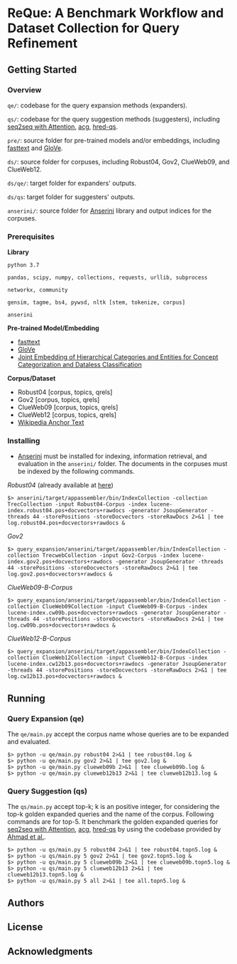 # ReQue: A Benchmark Workflow and Dataset Collection for Query Refinement

## Getting Started

### Overview
```qe/```: codebase for the query expansion methods (expanders).

```qs/```: codebase for the query suggestion methods (suggesters), including [seq2seq with Attention](https://nlp.stanford.edu/pubs/emnlp15_attn.pdf), [acg](https://arxiv.org/abs/1708.03418), [hred-qs](https://arxiv.org/abs/1507.02221).

```pre/```: source folder for pre-trained models and/or embeddings, including [fasttext](https://fasttext.cc/docs/en/english-vectors.html) and [GloVe](https://nlp.stanford.edu/projects/glove/).

```ds/```: source folder for corpuses, including Robust04, Gov2, ClueWeb09, and ClueWeb12.

```ds/qe/```: target folder for expanders' outputs.

```ds/qs```: target folder for suggesters' outputs.

```anserini/```: source folder for [Anserini](https://github.com/castorini/anserini) library and output indices for the corpuses.


### Prerequisites

**Library**

```
python 3.7
```
```
pandas, scipy, numpy, collections, requests, urllib, subprocess
```
```
networkx, community
```
```
gensim, tagme, bs4, pywsd, nltk [stem, tokenize, corpus]
```
```
anserini
```

**Pre-trained Model/Embedding**

- [fasttext](https://fasttext.cc/docs/en/english-vectors.html)
- [GloVe](https://nlp.stanford.edu/projects/glove/)
- [Joint Embedding of Hierarchical Categories and Entities for Concept Categorization and Dataless Classification](https://www.aclweb.org/anthology/C16-1252/)

**Corpus/Dataset**

- Robust04 [corpus, topics, qrels]
- Gov2 [corpus, topics, qrels]
- ClueWeb09 [corpus, topics, qrels]
- ClueWeb12 [corpus, topics, qrels]
- [Wikipedia Anchor Text](http://downloads.dbpedia.org/2016-10/core-i18n/en/anchor_text_en.ttl.bz2)

### Installing

- [Anserini](https://github.com/castorini/anserini) must be installed for indexing, information retrieval, and evaluation in the ```anserini/``` folder. The documents in the corpuses must be indexed by the following commands.

*Robust04* (already available at [here](https://git.uwaterloo.ca/jimmylin/anserini-indexes/raw/master/index-robust04-20191213.tar.gz))
```
$> anserini/target/appassembler/bin/IndexCollection -collection TrecCollection -input Robust04-Corpus -index lucene-index.robust04.pos+docvectors+rawdocs -generator JsoupGenerator -threads 44 -storePositions -storeDocvectors -storeRawDocs 2>&1 | tee log.robust04.pos+docvectors+rawdocs &
```


*Gov2*
```
$> query_expansion/anserini/target/appassembler/bin/IndexCollection -collection TrecwebCollection -input Gov2-Corpus -index lucene-index.gov2.pos+docvectors+rawdocs -generator JsoupGenerator -threads 44 -storePositions -storeDocvectors -storeRawDocs 2>&1 | tee log.gov2.pos+docvectors+rawdocs &
```

*ClueWeb09-B-Corpus*
```
$> query_expansion/anserini/target/appassembler/bin/IndexCollection -collection ClueWeb09Collection -input ClueWeb09-B-Corpus -index lucene-index.cw09b.pos+docvectors+rawdocs -generator JsoupGenerator -threads 44 -storePositions -storeDocvectors -storeRawDocs 2>&1 | tee  log.cw09b.pos+docvectors+rawdocs &
```

*ClueWeb12-B-Corpus*
```
$> query_expansion/anserini/target/appassembler/bin/IndexCollection -collection ClueWeb12Collection -input ClueWeb12-B-Corpus -index lucene-index.cw12b13.pos+docvectors+rawdocs -generator JsoupGenerator -threads 44 -storePositions -storeDocvectors -storeRawDocs 2>&1 | tee  log.cw12b13.pos+docvectors+rawdocs &
```

## Running
### Query Expansion (qe)
The ```qe/main.py``` accept the corpus name whose queries are to be expanded and evaluated.
```
$> python -u qe/main.py robust04 2>&1 | tee robust04.log &
$> python -u qe/main.py gov2 2>&1 | tee gov2.log &
$> python -u qe/main.py clueweb09b 2>&1 | tee clueweb09b.log &
$> python -u qe/main.py clueweb12b13 2>&1 | tee clueweb12b13.log &
```

### Query Suggestion (qs)
The ```qs/main.py``` accept top-k; k is an positive integer, for considering the top-k golden expanded queries and the name of the corpus. Following commands are for top-5. It benchmark the golden expanded queries for [seq2seq with Attention](https://nlp.stanford.edu/pubs/emnlp15_attn.pdf), [acg](https://arxiv.org/abs/1708.03418), [hred-qs](https://arxiv.org/abs/1507.02221) by using the codebase provided by [Ahmad et al.](https://github.com/wasiahmad/context_attentive_ir).
```
$> python -u qs/main.py 5 robust04 2>&1 | tee robust04.topn5.log &
$> python -u qs/main.py 5 gov2 2>&1 | tee gov2.topn5.log &
$> python -u qs/main.py 5 clueweb09b 2>&1 | tee clueweb09b.topn5.log &
$> python -u qs/main.py 5 clueweb12b13 2>&1 | tee clueweb12b13.topn5.log &
$> python -u qs/main.py 5 all 2>&1 | tee all.topn5.log &
```

## Authors

## License

## Acknowledgments
